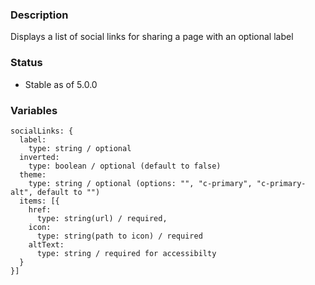 ### Description
Displays a list of social links for sharing a page with an optional label

### Status
* Stable as of 5.0.0


### Variables
~~~
socialLinks: {
  label:
    type: string / optional
  inverted: 
    type: boolean / optional (default to false)
  theme:
    type: string / optional (options: "", "c-primary", "c-primary-alt", default to "")
  items: [{
    href: 
      type: string(url) / required,
    icon: 
      type: string(path to icon) / required
    altText:
      type: string / required for accessibilty
  }
}]
~~~
